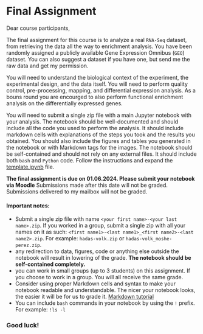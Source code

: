 # Final Assignment

Dear course participants,

The final assignment for this course is to analyze a real `RNA-Seq` dataset, from retrieving the data all the way to enrichment analysis. You have been randomly assigned a publicly available Gene Expression Omnibus (`GEO`) dataset. You can also suggest a dataset if you have one, but send me the raw data and get my permission.

You will need to understand the biological context of the experiment, the experimental design, and the data itself. You will need to perform quality control, pre-processing, mapping, and differential expression analysis. As a bouns round you are encourged to also perform functional enrichment analysis on the differentially expressed genes.

You will need to submit a single zip file with a main Jupyter notebook with your analysis. The notebook should be well-documented and should include all the code you used to perform the analysis. It should include markdown cells with explanations of the steps you took and the results you obtained. You should also include the figures and tables you generated in the notebook or with Markdown tags for the images. The notebook should be self-contained and should not rely on any external files. It should include both `bash` and `Python` code. Follow the instructions and expand the [template.ipynb](template.ipynb) file.

**The final assignment is due on 01.06.2024. Please submit your notebook via Moodle** Submissions made after this date will not be graded. Submissions delivered to my mailbox will not be graded.

#### **Important notes:**
* Submit a single zip file with name `<your first name>-<your last name>.zip`. If you worked in a group, submit a single zip with all your names on it as such: `<first name1>-<last name1>_<first name2>-<last name2>.zip`. For example: `hadas-volk.zip` or `hadas-volk_moshe-perez.zip`.
*  any redirection to data, figures, code or anything else outside the notebook will result in lowering of the grade. **The notebook should be self-contained completely.**
*  you can work in small groups (up to 3 students) on this assignment. If you choose to work in a group. You will all receive the same grade.
*  Consider using proper Markdown cells and syntax to make your notebook readable and understandable. The nicer your notebook looks, the easier it will be for us to grade it. [Markdown tutorial](https://www.datacamp.com/tutorial/markdown-in-jupyter-notebook)
*  You can include `bash` commands in your notebook by using the `!` prefix. For example: `!ls -l`


### Good luck!
